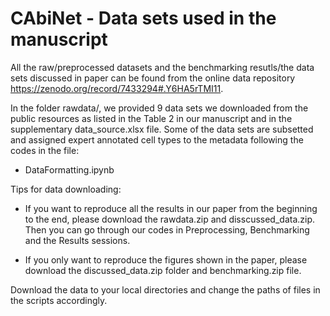 
# CAbiNet - Data sets used in the manuscript

All the raw/preprocessed datasets and the benchmarking resutls/the data sets discussed in paper can be found from the online data repository https://zenodo.org/record/7433294#.Y6HA5rTMI11.

In the folder rawdata/, we provided 9 data sets we downloaded from the public resources as listed in the Table 2 in our manuscript and in the supplementary data_source.xlsx file. Some of the data sets are subsetted and assigned expert annotated cell types to the metadata following the codes in the file:
- DataFormatting.ipynb

Tips for data downloading:

- If you want to reproduce all the results in our paper from the beginning to the end, please download the rawdata.zip and disscussed_data.zip. Then you can go through our codes in Preprocessing, Benchmarking and the Results sessions.

- If you only want to reproduce the figures shown in the paper, please download the discussed_data.zip folder and benchmarking.zip file.

Download the data to your local directories and change the paths of files in the scripts accordingly.